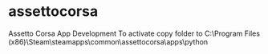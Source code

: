 assettocorsa
============
Assetto Corsa App Development
To activate copy folder to C:\Program Files (x86)\Steam\steamapps\common\assettocorsa\apps\python
